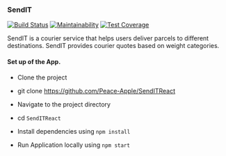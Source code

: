 ### SendIT

[![Build Status](https://travis-ci.org/Peace-Apple/SendITReact.svg?branch=ch-set-up-project-165641662)](https://travis-ci.org/Peace-Apple/SendITReact) [![Maintainability](https://api.codeclimate.com/v1/badges/95362d9d9637ab14cd46/maintainability)](https://codeclimate.com/github/Peace-Apple/SendITReact/maintainability) [![Test Coverage](https://api.codeclimate.com/v1/badges/95362d9d9637ab14cd46/test_coverage)](https://codeclimate.com/github/Peace-Apple/SendITReact/test_coverage)

SendIT is a courier service that helps users deliver parcels to different destinations. SendIT provides courier quotes based on weight categories.

#### Set up of the App.
- Clone the project

- git clone https://github.com/Peace-Apple/SendITReact

- Navigate to the project directory

- cd `SendITReact`

- Install dependencies using `npm install`

- Run Application locally using `npm start`
